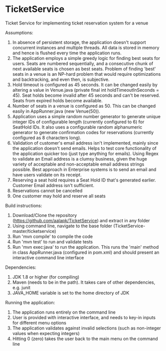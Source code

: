 # TicketService
Ticket Service for implementing ticket reservation system for a venue

Assumptions:

1. In absence of persistent storage, the application doesn't support concurrent instances and multiple threads. All data is stored in memory and hence is flushed every time the application runs.
2. The application employs a simple greedy logic for finding best seats for users. Seats are numbered sequentially, and a consecutive chunk of next available seats is chosen as best seats. Problem of finding 'best' seats in a venue is an NP-hard problem that would require optimizations and backtracking, and even then, is subjective.
3. Hold timeout is configured as 45 seconds. It can be changed easily by altering a value in Venue.java (private final int holdTimeoutInSeconds = 45). Seat holds become invalid after 45 seconds and can't be reserved. Seats from expired holds become available.
4. Number of seats in a venue is configured as 50. This can be changed easily in AppRunner.java (new Venue(50)).
5. Application uses a simple random number generator to generate unique integer IDs of configurable length (currently configured to 6) for SeatHold IDs. It also uses a configurable random alphanumeric generator to generate confirmation codes for reservations (currently configured as 8 characters long).
6. Validation of customer's email address isn't implemented, mainly since the application doesn't send emails. Helps to test core functionality of the application quicker too (just type anything for emails). Using Regex to validate an Email address is a clumsy business, given the huge variety of acceptable and non-acceptable email address strings possible. Best approach in Enterprise systems is to send an email and have users validate on its receipt.
7. Reserving a seat hold requires a Seat Hold ID that's generated earlier. Customer Email address isn't sufficient.
8. Reservations cannot be cancelled
9. One customer may hold and reserve all seats

Build instructions:
1. Download/Clone the repository (https://github.com/aalapk/TicketService) and extract in any folder
2. Using command line, navigate to the base folder (TicketService-master/ticketservice)
3. Run 'mvn compile' to compile the code
4. Run 'mvn test' to run and validate tests
5. Run 'mvn exec:java' to run the application. This runs the 'main' method in class AppRunner.java (configured in pom.xml) and should present an interactive command line interface

Dependencies:
1. JDK 1.8 or higher (for compiling)
2. Maven (needs to be in the path). It takes care of other dependencies, e.g. junit
3. JAVA_HOME variable is set to the home directory of JDK

Running the application:
1. The application runs entirely on the command line
2. User is provided with interactive interface, and needs to key-in inputs for different menu options
3. The application validates against invalid selections (such as non-integer values when expecting integers)
4. Hitting 0 (zero) takes the user back to the main menu on the command line
